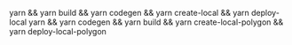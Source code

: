 yarn && yarn build && yarn codegen && yarn create-local && yarn deploy-local
yarn && yarn codegen && yarn build && yarn create-local-polygon && yarn deploy-local-polygon
